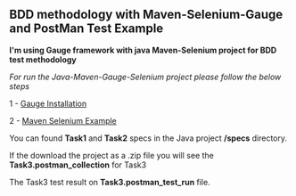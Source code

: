 ## BDD methodology with Maven-Selenium-Gauge and PostMan Test Example

**I'm using Gauge framework with java Maven-Selenium project for BDD test methodology**

*For run the Java-Maven-Gauge-Selenium project please follow the below steps*

1 - [Gauge Installation](https://docs.gauge.org/getting_started/installing-gauge.html?os=windows&language=java&ide=intellij)

2 - [Maven Selenium Example](https://github.com/getgauge-examples/java-maven-selenium)

You can found **Task1** and **Task2** specs in the Java project **/specs** directory.

If the download the project as a .zip file you will see the **Task3.postman_collection** for Task3

The Task3 test result on **Task3.postman_test_run** file.


